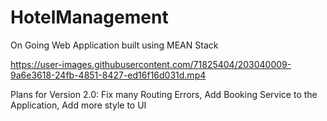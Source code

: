 # HotelManagement
On Going Web Application built using MEAN Stack





https://user-images.githubusercontent.com/71825404/203040009-9a6e3618-24fb-4851-8427-ed16f16d031d.mp4



Plans for Version 2.0:
 Fix many Routing Errors,  Add Booking Service to the Application, Add more style to UI
